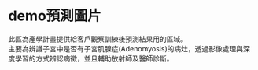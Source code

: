 # demo預測圖片  
此區為產學計畫提供給客戶觀察訓練後預測結果用的區域。  
主要為辨識子宮中是否有子宮肌腺症(Adenomyosis)的病灶，透過影像處理與深度學習的方式辨認病徵，並且輔助放射師及醫師診斷。
